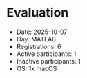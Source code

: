 # Evaluation

- Date: 2025-10-07
- Day: MATLAB
- Registrations: 6
- Active participants: 1
- Inactive participants: 1
- OS: 1x macOS
